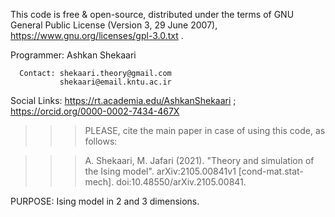 This code is free & open-source, 
distributed under the terms of GNU General Public 
License (Version 3, 29 June 2007), 
https://www.gnu.org/licenses/gpl-3.0.txt .
  
   Programmer: Ashkan Shekaari

      Contact: shekaari.theory@gmail.com
               shekaari@email.kntu.ac.ir

 Social Links: https://rt.academia.edu/AshkanShekaari ; 
               https://orcid.org/0000-0002-7434-467X
  
 >>> PLEASE, cite the main paper in case of using this code, as follows:

> >> A. Shekaari, M. Jafari (2021). "Theory and simulation of the Ising model". arXiv:2105.00841v1 [cond-mat.stat-mech]. doi:10.48550/arXiv.2105.00841.

 PURPOSE: Ising model in 2 and 3 dimensions.
